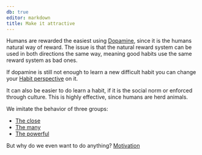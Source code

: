 ```yaml
---
db: true
editor: markdown
title: Make it attractive
---
```


Humans are rewarded the easiest using [Dopamine](/database/dopamine), since it
is the humans natural way of reward. The issue is that the natural
reward system can be used in both directions the same way, meaning good
habits use the same reward system as bad ones.

If dopamine is still not enough to learn a new difficult habit you can
change your [Habit perspective](/database/habit_perspective) on it.

It can also be easier to do learn a habit, if it is the social norm or
enforced through culture. This is highly effective, since humans are
herd animals.

We imitate the behavior of three groups:

-   [The close](/database/the_close)
-   [The many](/database/the_many)
-   [The powerful](/database/the_powerful)

But why do we even want to do anything? [Motivation](/database/motivation)
